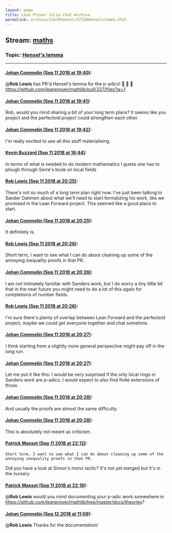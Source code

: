 ```yaml
---
layout: page
title: Lean Prover Zulip Chat Archive 
permalink: archive/116395maths/57510Henselslemma.html
---
```


## Stream: [maths](index.html)
### Topic: [Hensel's lemma](57510Henselslemma.html)

---

#### [Johan Commelin (Sep 11 2018 at 19:40)](https://leanprover.zulipchat.com/#narrow/stream/116395-maths/topic/Hensel%27s%20lemma/near/133747941):
@**Rob Lewis** has PR'd Hensel's lemma for the p-adics! :tada: :octopus: :muscle:
https://github.com/leanprover/mathlib/pull/337/files?w=1

#### [Johan Commelin (Sep 11 2018 at 19:41)](https://leanprover.zulipchat.com/#narrow/stream/116395-maths/topic/Hensel%27s%20lemma/near/133747982):
Rob, would you mind sharing a bit of your long term plans? It seems like you project and the perfectoid project could strengthen each other.

#### [Johan Commelin (Sep 11 2018 at 19:42)](https://leanprover.zulipchat.com/#narrow/stream/116395-maths/topic/Hensel%27s%20lemma/near/133748063):
I'm really excited to see all this stuff materialising.

#### [Kevin Buzzard (Sep 11 2018 at 19:44)](https://leanprover.zulipchat.com/#narrow/stream/116395-maths/topic/Hensel%27s%20lemma/near/133748199):
In terms of what is needed to do modern mathematics I guess one has to plough through Serre's book on local fields

#### [Rob Lewis (Sep 11 2018 at 20:25)](https://leanprover.zulipchat.com/#narrow/stream/116395-maths/topic/Hensel%27s%20lemma/near/133750674):
There's not so much of a long term plan right now. I've just been talking to Sander Dahmen about what we'll need to start formalizing his work, like we promised in the Lean Forward project. This seemed like a good place to start.

#### [Johan Commelin (Sep 11 2018 at 20:25)](https://leanprover.zulipchat.com/#narrow/stream/116395-maths/topic/Hensel%27s%20lemma/near/133750700):
It definitely is.

#### [Rob Lewis (Sep 11 2018 at 20:26)](https://leanprover.zulipchat.com/#narrow/stream/116395-maths/topic/Hensel%27s%20lemma/near/133750750):
Short term, I want to see what I can do about cleaning up some of the annoying inequality proofs in that PR.

#### [Johan Commelin (Sep 11 2018 at 20:26)](https://leanprover.zulipchat.com/#narrow/stream/116395-maths/topic/Hensel%27s%20lemma/near/133750776):
I am not intimately familiar with Sanders work, but I do worry a tiny little bit that in the near future you might need to do a lot of this again for completions of number fields.

#### [Rob Lewis (Sep 11 2018 at 20:26)](https://leanprover.zulipchat.com/#narrow/stream/116395-maths/topic/Hensel%27s%20lemma/near/133750781):
I'm sure there's plenty of overlap between Lean Forward and the perfectoid project, maybe we could get everyone together and chat sometime.

#### [Johan Commelin (Sep 11 2018 at 20:27)](https://leanprover.zulipchat.com/#narrow/stream/116395-maths/topic/Hensel%27s%20lemma/near/133750813):
I think starting from a slightly more general perspective might pay off in the long run.

#### [Johan Commelin (Sep 11 2018 at 20:27)](https://leanprover.zulipchat.com/#narrow/stream/116395-maths/topic/Hensel%27s%20lemma/near/133750841):
Let me put it like this: I would be very surprised if the only local rings in Sanders work are p-adics. I would expect to also find finite extensions of those.

#### [Johan Commelin (Sep 11 2018 at 20:28)](https://leanprover.zulipchat.com/#narrow/stream/116395-maths/topic/Hensel%27s%20lemma/near/133750853):
And usually the proofs are almost the same difficulty.

#### [Johan Commelin (Sep 11 2018 at 20:28)](https://leanprover.zulipchat.com/#narrow/stream/116395-maths/topic/Hensel%27s%20lemma/near/133750906):
This is absolutely not meant as criticism.

#### [Patrick Massot (Sep 11 2018 at 22:12)](https://leanprover.zulipchat.com/#narrow/stream/116395-maths/topic/Hensel%27s%20lemma/near/133757316):
```quote
Short term, I want to see what I can do about cleaning up some of the annoying inequality proofs in that PR.
```
Did you have a look at Simon's mono tactic? It's not yet merged but it's in the nursery

#### [Patrick Massot (Sep 11 2018 at 22:16)](https://leanprover.zulipchat.com/#narrow/stream/116395-maths/topic/Hensel%27s%20lemma/near/133757562):
@**Rob Lewis** would you mind documenting your p-adic work somewhere in https://github.com/leanprover/mathlib/tree/master/docs/theories?

#### [Johan Commelin (Sep 12 2018 at 11:09)](https://leanprover.zulipchat.com/#narrow/stream/116395-maths/topic/Hensel%27s%20lemma/near/133786975):
@**Rob Lewis** Thanks for the documentation!

